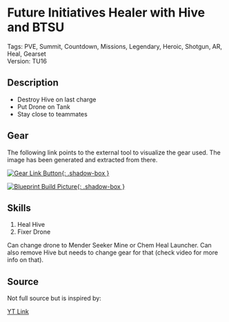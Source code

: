 # Future Initiatives Healer with Hive and BTSU

Tags: PVE, Summit, Countdown, Missions, Legendary, Heroic, Shotgun, AR, Heal, Gearset  
Version: TU16

## Description

* Destroy Hive on last charge
* Put Drone on Tank
* Stay close to teammates

## Gear

The following link points to the external tool to visualize the gear used.
The image has been generated and extracted from there.

[![Gear Link Button]({{site.baseurl}}/assets/images/gear-button.png){: .shadow-box }](https://mxswat.github.io/mx-division-builds/#/IwZgtMAMbdwEwybZrIC5gFYIrogdgE41TZ0A2XCYJBMecPMmTG6lLW5n14AFg4teeTOCjDJ5RgA4GYIgQhdl4rImyCemOdHg4RadPH5qpR+EA)

[![Blueprint Build Picture]({{site.baseurl}}/assets/images/Future-Initiative-Hive-Healer.jpg){: .shadow-box }]({{site.baseurl}}/assets/images/Future-Initiative-Hive-Healer.jpg)

## Skills

1. Heal Hive
2. Fixer Drone

Can change drone to Mender Seeker Mine or Chem Heal Launcher.
Can also remove Hive but needs to change gear for that (check video for more info on that).

## Source

Not full source but is inspired by:

[YT Link](https://youtu.be/gG8aJwwS5NY)